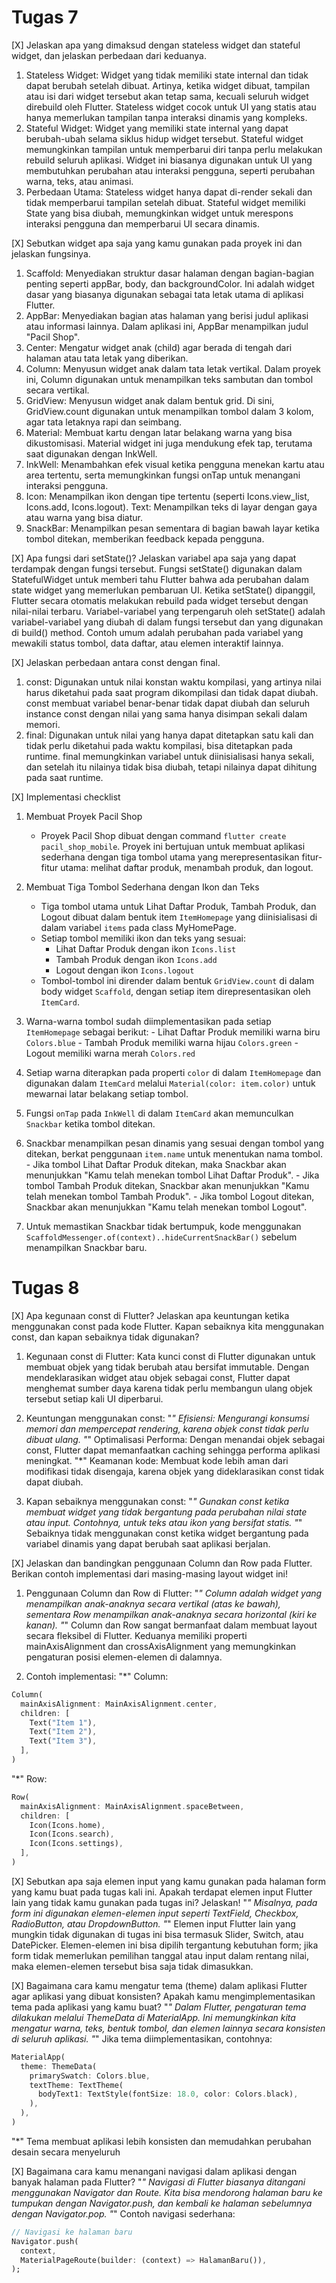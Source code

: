 # Tugas 7

[X] Jelaskan apa yang dimaksud dengan stateless widget dan stateful widget, dan jelaskan perbedaan dari keduanya.
1) Stateless Widget: Widget yang tidak memiliki state internal dan tidak dapat berubah setelah dibuat. Artinya, ketika widget dibuat, tampilan atau isi dari widget tersebut akan tetap sama, kecuali seluruh widget direbuild oleh Flutter. Stateless widget cocok untuk UI yang statis atau hanya memerlukan tampilan tanpa interaksi dinamis yang kompleks.
2) Stateful Widget: Widget yang memiliki state internal yang dapat berubah-ubah selama siklus hidup widget tersebut. Stateful widget memungkinkan tampilan untuk memperbarui diri tanpa perlu melakukan rebuild seluruh aplikasi. Widget ini biasanya digunakan untuk UI yang membutuhkan perubahan atau interaksi pengguna, seperti perubahan warna, teks, atau animasi.
3) Perbedaan Utama: Stateless widget hanya dapat di-render sekali dan tidak memperbarui tampilan setelah dibuat.
Stateful widget memiliki State yang bisa diubah, memungkinkan widget untuk merespons interaksi pengguna dan memperbarui UI secara dinamis.

[X] Sebutkan widget apa saja yang kamu gunakan pada proyek ini dan jelaskan fungsinya.
1) Scaffold: Menyediakan struktur dasar halaman dengan bagian-bagian penting seperti appBar, body, dan backgroundColor. Ini adalah widget dasar yang biasanya digunakan sebagai tata letak utama di aplikasi Flutter.
2) AppBar: Menyediakan bagian atas halaman yang berisi judul aplikasi atau informasi lainnya. Dalam aplikasi ini, AppBar menampilkan judul "Pacil Shop".
3) Center: Mengatur widget anak (child) agar berada di tengah dari halaman atau tata letak yang diberikan.
4) Column: Menyusun widget anak dalam tata letak vertikal. Dalam proyek ini, Column digunakan untuk menampilkan teks sambutan dan tombol secara vertikal.
5) GridView: Menyusun widget anak dalam bentuk grid. Di sini, GridView.count digunakan untuk menampilkan tombol dalam 3 kolom, agar tata letaknya rapi dan seimbang.
6) Material: Membuat kartu dengan latar belakang warna yang bisa dikustomisasi. Material widget ini juga mendukung efek tap, terutama saat digunakan dengan InkWell.
7) InkWell: Menambahkan efek visual ketika pengguna menekan kartu atau area tertentu, serta memungkinkan fungsi onTap untuk menangani interaksi pengguna.
8) Icon: Menampilkan ikon dengan tipe tertentu (seperti Icons.view_list, Icons.add, Icons.logout).
Text: Menampilkan teks di layar dengan gaya atau warna yang bisa diatur.
9) SnackBar: Menampilkan pesan sementara di bagian bawah layar ketika tombol ditekan, memberikan feedback kepada pengguna.

[X] Apa fungsi dari setState()? Jelaskan variabel apa saja yang dapat terdampak dengan fungsi tersebut.
Fungsi setState() digunakan dalam StatefulWidget untuk memberi tahu Flutter bahwa ada perubahan dalam state widget yang memerlukan pembaruan UI. Ketika setState() dipanggil, Flutter secara otomatis melakukan rebuild pada widget tersebut dengan nilai-nilai terbaru. Variabel-variabel yang terpengaruh oleh setState() adalah variabel-variabel yang diubah di dalam fungsi tersebut dan yang digunakan di build() method. Contoh umum adalah perubahan pada variabel yang mewakili status tombol, data daftar, atau elemen interaktif lainnya.

[X] Jelaskan perbedaan antara const dengan final.
1) const: Digunakan untuk nilai konstan waktu kompilasi, yang artinya nilai harus diketahui pada saat program dikompilasi dan tidak dapat diubah. const membuat variabel benar-benar tidak dapat diubah dan seluruh instance const dengan nilai yang sama hanya disimpan sekali dalam memori.
2) final: Digunakan untuk nilai yang hanya dapat ditetapkan satu kali dan tidak perlu diketahui pada waktu kompilasi, bisa ditetapkan pada runtime. final memungkinkan variabel untuk diinisialisasi hanya sekali, dan setelah itu nilainya tidak bisa diubah, tetapi nilainya dapat dihitung pada saat runtime.

[X] Implementasi checklist
1) Membuat Proyek Pacil Shop
   - Proyek Pacil Shop dibuat dengan command `flutter create pacil_shop_mobile`. Proyek ini bertujuan untuk membuat aplikasi sederhana dengan tiga tombol utama yang merepresentasikan fitur-fitur utama: melihat daftar produk, menambah produk, dan logout.

2) Membuat Tiga Tombol Sederhana dengan Ikon dan Teks
   - Tiga tombol utama untuk Lihat Daftar Produk, Tambah Produk, dan Logout dibuat dalam bentuk item `ItemHomepage` yang diinisialisasi di dalam variabel `items` pada class MyHomePage.
   - Setiap tombol memiliki ikon dan teks yang sesuai:
       - Lihat Daftar Produk dengan ikon `Icons.list`
       - Tambah Produk dengan ikon `Icons.add`
       - Logout dengan ikon `Icons.logout`
   - Tombol-tombol ini dirender dalam bentuk `GridView.count` di dalam body widget `Scaffold`, dengan setiap item direpresentasikan oleh `ItemCard`.

3) Warna-warna tombol sudah diimplementasikan pada setiap `ItemHomepage` sebagai berikut:
       - Lihat Daftar Produk memiliki warna biru `Colors.blue`
       - Tambah Produk memiliki warna hijau `Colors.green`
       - Logout memiliki warna merah `Colors.red`

4) Setiap warna diterapkan pada properti `color` di dalam `ItemHomepage` dan digunakan dalam `ItemCard` melalui `Material(color: item.color)` untuk mewarnai latar belakang setiap tombol.

5) Fungsi `onTap` pada `InkWell` di dalam `ItemCard` akan memunculkan `Snackbar` ketika tombol ditekan.

6) Snackbar menampilkan pesan dinamis yang sesuai dengan tombol yang ditekan, berkat penggunaan `item.name` untuk menentukan nama tombol.
       - Jika tombol Lihat Daftar Produk ditekan, maka Snackbar akan menunjukkan "Kamu telah menekan tombol Lihat Daftar Produk".
       - Jika tombol Tambah Produk ditekan, Snackbar akan menunjukkan "Kamu telah menekan tombol Tambah Produk".
       - Jika tombol Logout ditekan, Snackbar akan menunjukkan "Kamu telah menekan tombol Logout".

7) Untuk memastikan Snackbar tidak bertumpuk, kode menggunakan `ScaffoldMessenger.of(context)..hideCurrentSnackBar()` sebelum menampilkan Snackbar baru.

# Tugas 8

[X] Apa kegunaan const di Flutter? Jelaskan apa keuntungan ketika menggunakan const pada kode Flutter. Kapan sebaiknya kita menggunakan const, dan kapan sebaiknya tidak digunakan?
1. Kegunaan const di Flutter: Kata kunci const di Flutter digunakan untuk membuat objek yang tidak berubah atau bersifat immutable. Dengan mendeklarasikan widget atau objek 
sebagai const, Flutter dapat menghemat sumber daya karena tidak perlu membangun ulang objek tersebut setiap kali UI diperbarui.

2. Keuntungan menggunakan const:
"*"  Efisiensi: Mengurangi konsumsi memori dan mempercepat rendering, karena objek const tidak perlu dibuat ulang.
"*" Optimalisasi Performa: Dengan menandai objek sebagai const, Flutter dapat memanfaatkan caching sehingga performa aplikasi meningkat.
"*" Keamanan kode: Membuat kode lebih aman dari modifikasi tidak disengaja, karena objek yang dideklarasikan const tidak dapat diubah.

3. Kapan sebaiknya menggunakan const:
"*" Gunakan const ketika membuat widget yang tidak bergantung pada perubahan nilai state atau input. Contohnya, untuk teks atau ikon yang bersifat statis.
"*" Sebaiknya tidak menggunakan const ketika widget bergantung pada variabel dinamis yang dapat berubah saat aplikasi berjalan.

[X] Jelaskan dan bandingkan penggunaan Column dan Row pada Flutter. Berikan contoh implementasi dari masing-masing layout widget ini!
1. Penggunaan Column dan Row di Flutter:
"*" Column adalah widget yang menampilkan anak-anaknya secara vertikal (atas ke bawah), sementara Row menampilkan anak-anaknya secara horizontal (kiri ke kanan).
"*" Column dan Row sangat bermanfaat dalam membuat layout secara fleksibel di Flutter. Keduanya memiliki properti mainAxisAlignment dan crossAxisAlignment yang memungkinkan pengaturan posisi elemen-elemen di dalamnya.

2. Contoh implementasi:
"*" Column:
```dart
Column(
  mainAxisAlignment: MainAxisAlignment.center,
  children: [
    Text("Item 1"),
    Text("Item 2"),
    Text("Item 3"),
  ],
)
```

"*" Row:
```dart
Row(
  mainAxisAlignment: MainAxisAlignment.spaceBetween,
  children: [
    Icon(Icons.home),
    Icon(Icons.search),
    Icon(Icons.settings),
  ],
)
```

[X] Sebutkan apa saja elemen input yang kamu gunakan pada halaman form yang kamu buat pada tugas kali ini. Apakah terdapat elemen input Flutter lain yang tidak kamu gunakan pada tugas ini? Jelaskan!
"*" Misalnya, pada form ini digunakan elemen-elemen input seperti TextField, Checkbox, RadioButton, atau DropdownButton.
"*" Elemen input Flutter lain yang mungkin tidak digunakan di tugas ini bisa termasuk Slider, Switch, atau DatePicker. Elemen-elemen ini bisa dipilih tergantung kebutuhan form; jika form tidak memerlukan pemilihan tanggal atau input dalam rentang nilai, maka elemen-elemen tersebut bisa saja tidak dimasukkan.

[X] Bagaimana cara kamu mengatur tema (theme) dalam aplikasi Flutter agar aplikasi yang dibuat konsisten? Apakah kamu mengimplementasikan tema pada aplikasi yang kamu buat?
"*" Dalam Flutter, pengaturan tema dilakukan melalui ThemeData di MaterialApp. Ini memungkinkan kita mengatur warna, teks, bentuk tombol, dan elemen lainnya secara konsisten di seluruh aplikasi.
"*" Jika tema diimplementasikan, contohnya:
```dart
MaterialApp(
  theme: ThemeData(
    primarySwatch: Colors.blue,
    textTheme: TextTheme(
      bodyText1: TextStyle(fontSize: 18.0, color: Colors.black),
    ),
  ),
)
```
"*" Tema membuat aplikasi lebih konsisten dan memudahkan perubahan desain secara menyeluruh

[X] Bagaimana cara kamu menangani navigasi dalam aplikasi dengan banyak halaman pada Flutter?
"*" Navigasi di Flutter biasanya ditangani menggunakan Navigator dan Route. Kita bisa mendorong halaman baru ke tumpukan dengan Navigator.push, dan kembali ke halaman sebelumnya dengan Navigator.pop.
"*" Contoh navigasi sederhana:
```dart
// Navigasi ke halaman baru
Navigator.push(
  context,
  MaterialPageRoute(builder: (context) => HalamanBaru()),
);
```